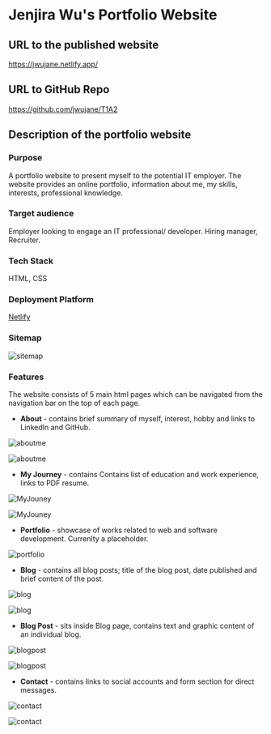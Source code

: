 # Jenjira Wu's Portfolio Website

## URL to the published website

<https://jwujane.netlify.app/>

## URL to GitHub Repo

<https://github.com/jwujane/T1A2>

## Description of the portfolio website

### Purpose

A portfolio website to present myself to the potential IT employer. The website provides an online portfolio, information about me, my skills, interests, professional knowledge.

### Target audience

Employer looking to engage an IT professional/ developer. Hiring manager, Recruiter.

### Tech Stack

HTML, CSS

### Deployment Platform

[Netlify](https://www.netlify.com/)

### Sitemap

![sitemap](./docs/Sitemap.png)

### Features

The website consists of 5 main html pages which can be navigated from the navigation bar on the top of each page.

- **About** - contains brief summary of myself, interest, hobby and links to LinkedIn and GitHub.

![aboutme](./docs/About.png "wireframe of About Me page")

![aboutme](./docs/About-final-side.png "deployed About Me page")

- **My Journey** - contains Contains list of education and work experience, links to PDF resume.

![MyJouney](./docs/MyJourney.png "wireframe of My Journey page")

![MyJouney](./docs/MyJourney-final-side.png "deployed My Journey page")

- **Portfolio** - showcase of works related to web and software development. Currenlty a placeholder.

![portfolio](./docs/Portfolio.png "wireframe of Portfolio page")

- **Blog** - contains all blog posts; title of the blog post, date published and brief content of the post.

![blog](./docs/Blog.png "wireframe of Blog page")

![blog](./docs/Blog-final-side.png "deployed Blog page")

- **Blog Post** - sits inside Blog page, contains text and graphic content of an individual blog.

![blogpost](./docs/Blogpost.png "wireframe of Blog Post page")

![blogpost](./docs/Blogpost-final-side.png "deployed Blog Post page")

- **Contact** - contains links to social accounts and form section for direct messages.

![contact](./docs/Contact.png "wireframe of Contact page")

![contact](./docs/Contact-final-side.png "deployed Contact page")